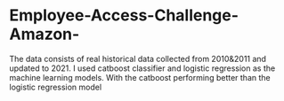 # Employee-Access-Challenge-Amazon-
The data consists of real historical data collected from 2010&amp;2011 and updated to 2021. 
I used catboost classifier and logistic regression as the machine learning models. With the catboost performing better than the logistic regression model
